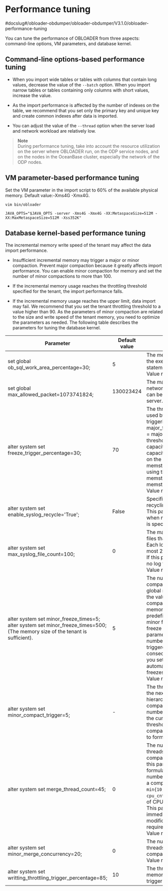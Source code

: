 Performance tuning 
=======================================
#docslug#/obloader-obdumper/obloader-obdumper/V3.1.0/obloader-performance-tuning


You can tune the performance of OBLOADER from three aspects: command-line options, VM parameters, and database kernel. 

Command-line options-based performance tuning 
------------------------------------------------------------------

* When you import wide tables or tables with columns that contain long values, decrease the value of the `--batch` option. When you import narrow tables or tables containing only columns with short values, increase the value.

  

* As the import performance is affected by the number of indexes on the table, we recommend that you set only the primary key and unique key and create common indexes after data is imported.

  

* You can adjust the value of the `--thread` option when the server load and network workload are relatively low.

  



> **Note**  
> During performance tuning, take into account the resource utilization on the server where OBLOADER run, on the ODP service nodes, and on the nodes in the OceanBase cluster, especially the network of the ODP nodes.

VM parameter-based performance tuning 
----------------------------------------------------------

Set the VM parameter in the import script to 60% of the available physical memory. Default value:-Xms4G -Xmx4G. 

```shell
vim bin/obloader

JAVA_OPTS="$JAVA_OPTS -server -Xms4G -Xmx4G -XX:MetaspaceSize=512M -XX:MaxMetaspaceSize=512M -Xss352K"
```



Database kernel-based performance tuning 
-------------------------------------------------------------

The incremental memory write speed of the tenant may affect the data import performance. 

* Insufficient incremental memory may trigger a major or minor compaction. Prevent major compaction because it greatly affects import performance. You can enable minor compaction for memory and set the number of minor compactions to more than 100.

  

* If the incremental memory usage reaches the throttling threshold specified for the tenant, the import performance falls.

  

* If the incremental memory usage reaches the upper limit, data import may fail. We recommend that you set the tenant throttling threshold to a value higher than 90. As the parameters of minor compaction are related to the size and write speed of the tenant memory, you need to optimize the parameters as needed. The following table describes the parameters for tuning the database kernel.

  




|                                                                 **Parameter**                                                                  | **Default value** |                                                                                                                                                                                                                                    **Description**                                                                                                                                                                                                                                    |
|------------------------------------------------------------------------------------------------------------------------------------------------|-------------------|---------------------------------------------------------------------------------------------------------------------------------------------------------------------------------------------------------------------------------------------------------------------------------------------------------------------------------------------------------------------------------------------------------------------------------------------------------------------------------------|
| set global ob_sql_work_area_percentage=30;                                                                                                     | 5                 | The memory usage during the execution of SQL statements. <br> Value range: [0,100].                                                                                                                                                                                                                                                                                                                                                                                     |
| set global max_allowed_packet=1073741824;                                                                                                      | 130023424         | The maximum size of network data packets that can be received by the server.                                                                                                                                                                                                                                                                                                                                                                                                          |
| alter system set freeze_trigger_percentage=30;                                                                                                 | 70                | The threshold of memory used by tenants for triggering a global freeze.  major_freeze_trigger_percent = major_freeze trigger threshold/MemStore capacity. The MemStore capacity is calculated based on the value of memstore_lmt_percent by using the following formula:  memstore_lmt_percent = memstore_limit/min_memory. <br> Value range: [1,99].                                                                   |
| alter system set enable_syslog_recycle='True';                                                                                                 | False             | Specifies whether to enable recycling for system logs.  This parameter takes effect when max_syslog_file_count is specified.                                                                                                                                                                                                                                                                                                                                          |
| alter system set max_syslog_file_count=100;                                                                                                    | 0                 | The maximum number of log files that can be retained.  Each log file can occupy at most 256 MB of disk space.  If this parameter is set to 0, no log files are deleted. <br> Value range: [0,+ ∞).                                                                                                                                                                                                                                                       |
| alter system set minor_freeze_times=5; alter system set minor_freeze_times=500; (The memory size of the tenant is sufficient). | 5                 | The number of minor compactions for triggering a global major compaction. If the value is 0, minor compaction is disabled.  If the memory usage reaches a predefined threshold, a minor freeze or a major freeze will be triggered. This parameter specifies the number of minor freezes triggered between two consecutive major freezes. If you set this parameter to 0, automatic triggering of minor freezes is disabled. <br> Value range: [0,65536). |
| alter system set minor_compact_trigger=5;                                                                                                      | -                 | The threshold for triggering the next-level compaction in hierarchical minor compactions.  When the total number of mini SSTables in the current level reaches this threshold, all SSTables are compacted to the next level to form a new minor SSTable.                                                                                                                                                                                                              |
| alter system set merge_thread_count=45;                                                                                                        | 0                 | The number of worker threads for daily major compactions.  If the value of this parameter is `0`, the formula for calculating the number of worker threads for a compaction is `min{10,cpu_cnt*0.3}`, where `cpu_cnt` indicates the number of CPU cores in the system.  This parameter takes effect immediately after modification and does not require a restart. <br> Value range: [0,256].                                           |
| alter system set minor_merge_concurrency=20;                                                                                                   | 0                 | The number of concurrent threads in a minor compaction. <br> Value range: [0,64].                                                                                                                                                                                                                                                                                                                                                                                                        |
| alter system set writting_throttling_trigger_percentage=85;                                                                                    | 10                | The threshold of server memory usage that will trigger write throttling.                                                                                                                                                                                                                                                                                                                                                                                                              |